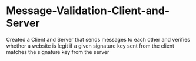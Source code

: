 # Message-Validation-Client-and-Server
Created a Client and Server that sends messages to each other and verifies whether a website is legit if a given signature key sent from the client matches the signature key from the server
